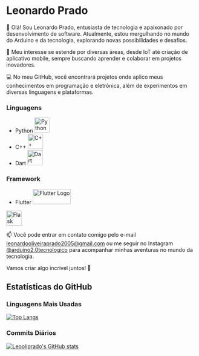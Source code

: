 # Leonardo Prado

👋 Olá! Sou Leonardo Prado, entusiasta de tecnologia e apaixonado por desenvolvimento de software. Atualmente, estou mergulhando no mundo do Arduino e da tecnologia, explorando novas possibilidades e desafios.

🧠 Meu interesse se estende por diversas áreas, desde IoT até criação de aplicativo mobile, sempre buscando aprender e colaborar em projetos inovadores.

💻 No meu GitHub, você encontrará projetos onde aplico meus conhecimentos em programação e eletrônica, além de experimentos em diversas linguagens e plataformas.

### Linguagens

- Python <img src="https://upload.wikimedia.org/wikipedia/commons/c/c3/Python-logo-notext.svg" alt="Python Logo" width="40" height="40"/>
- C++ <img src="https://upload.wikimedia.org/wikipedia/commons/1/18/ISO_C%2B%2B_Logo.svg" alt="C++ Logo" width="40" height="40"/>
- Dart <img src="https://dart.dev/assets/shared/dart/icon/64.png" alt="Dart Logo" width="40" height="40"/>

### Framework

- Flutter <img src="https://upload.wikimedia.org/wikipedia/commons/1/17/Google-flutter-logo.png" alt="Flutter Logo" width="100" height="40"/>

<img src="https://flask.palletsprojects.com/en/2.0.x/_images/flask-icon.png" alt="Flask Logo" width="40" height="40"/>

📫 Você pode entrar em contato comigo pelo e-mail leonardooliveiraprado2005@gmail.com ou me seguir no Instagram [@arduino2.0tecnologico](https://www.instagram.com/arduino2.0tecnologico?igsh=cXk2NWFvejgxY3Zt) para acompanhar minhas aventuras no mundo da tecnologia.

Vamos criar algo incrível juntos! 🚀

## Estatísticas do GitHub

### Linguagens Mais Usadas

[![Top Langs](https://github-readme-stats.vercel.app/api/top-langs/?username=Leooliprado&layout=compact&hide=java,html&langs_count=10)](https://github.com/Leooliprado)

### Commits Diários

[![Leooliprado's GitHub stats](https://github-readme-stats.vercel.app/api?username=Leooliprado&show_icons=true)](https://github.com/Leooliprado)
